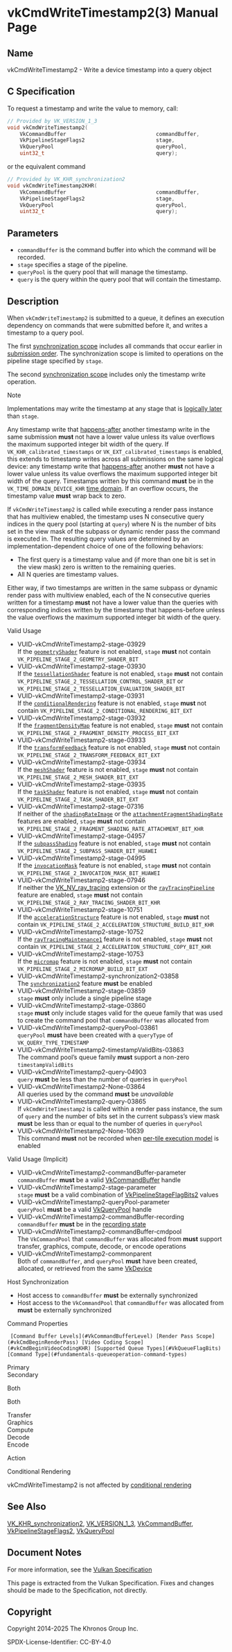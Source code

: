 # vkCmdWriteTimestamp2(3) Manual Page

## Name

vkCmdWriteTimestamp2 - Write a device timestamp into a query object



## [](#_c_specification)C Specification

To request a timestamp and write the value to memory, call:

```c++
// Provided by VK_VERSION_1_3
void vkCmdWriteTimestamp2(
    VkCommandBuffer                             commandBuffer,
    VkPipelineStageFlags2                       stage,
    VkQueryPool                                 queryPool,
    uint32_t                                    query);
```

or the equivalent command

```c++
// Provided by VK_KHR_synchronization2
void vkCmdWriteTimestamp2KHR(
    VkCommandBuffer                             commandBuffer,
    VkPipelineStageFlags2                       stage,
    VkQueryPool                                 queryPool,
    uint32_t                                    query);
```

## [](#_parameters)Parameters

- `commandBuffer` is the command buffer into which the command will be recorded.
- `stage` specifies a stage of the pipeline.
- `queryPool` is the query pool that will manage the timestamp.
- `query` is the query within the query pool that will contain the timestamp.

## [](#_description)Description

When `vkCmdWriteTimestamp2` is submitted to a queue, it defines an execution dependency on commands that were submitted before it, and writes a timestamp to a query pool.

The first [synchronization scope](https://registry.khronos.org/vulkan/specs/latest/html/vkspec.html#synchronization-dependencies-scopes) includes all commands that occur earlier in [submission order](https://registry.khronos.org/vulkan/specs/latest/html/vkspec.html#synchronization-submission-order). The synchronization scope is limited to operations on the pipeline stage specified by `stage`.

The second [synchronization scope](https://registry.khronos.org/vulkan/specs/latest/html/vkspec.html#synchronization-dependencies-scopes) includes only the timestamp write operation.

Note

Implementations may write the timestamp at any stage that is [logically later](https://registry.khronos.org/vulkan/specs/latest/html/vkspec.html#synchronization-pipeline-stages-order) than `stage`.

Any timestamp write that [happens-after](https://registry.khronos.org/vulkan/specs/latest/html/vkspec.html#synchronization-dependencies-execution) another timestamp write in the same submission **must** not have a lower value unless its value overflows the maximum supported integer bit width of the query. If `VK_KHR_calibrated_timestamps` or `VK_EXT_calibrated_timestamps` is enabled, this extends to timestamp writes across all submissions on the same logical device: any timestamp write that [happens-after](https://registry.khronos.org/vulkan/specs/latest/html/vkspec.html#synchronization-dependencies-execution) another **must** not have a lower value unless its value overflows the maximum supported integer bit width of the query. Timestamps written by this command **must** be in the `VK_TIME_DOMAIN_DEVICE_KHR` [time domain](https://registry.khronos.org/vulkan/specs/latest/man/html/VkTimeDomainKHR.html). If an overflow occurs, the timestamp value **must** wrap back to zero.

If `vkCmdWriteTimestamp2` is called while executing a render pass instance that has multiview enabled, the timestamp uses N consecutive query indices in the query pool (starting at `query`) where N is the number of bits set in the view mask of the subpass or dynamic render pass the command is executed in. The resulting query values are determined by an implementation-dependent choice of one of the following behaviors:

- The first query is a timestamp value and (if more than one bit is set in the view mask) zero is written to the remaining queries.
- All N queries are timestamp values.

Either way, if two timestamps are written in the same subpass or dynamic render pass with multiview enabled, each of the N consecutive queries written for a timestamp **must** not have a lower value than the queries with corresponding indices written by the timestamp that happens-before unless the value overflows the maximum supported integer bit width of the query.

Valid Usage

- [](#VUID-vkCmdWriteTimestamp2-stage-03929)VUID-vkCmdWriteTimestamp2-stage-03929  
  If the [`geometryShader`](#features-geometryShader) feature is not enabled, `stage` **must** not contain `VK_PIPELINE_STAGE_2_GEOMETRY_SHADER_BIT`
- [](#VUID-vkCmdWriteTimestamp2-stage-03930)VUID-vkCmdWriteTimestamp2-stage-03930  
  If the [`tessellationShader`](#features-tessellationShader) feature is not enabled, `stage` **must** not contain `VK_PIPELINE_STAGE_2_TESSELLATION_CONTROL_SHADER_BIT` or `VK_PIPELINE_STAGE_2_TESSELLATION_EVALUATION_SHADER_BIT`
- [](#VUID-vkCmdWriteTimestamp2-stage-03931)VUID-vkCmdWriteTimestamp2-stage-03931  
  If the [`conditionalRendering`](#features-conditionalRendering) feature is not enabled, `stage` **must** not contain `VK_PIPELINE_STAGE_2_CONDITIONAL_RENDERING_BIT_EXT`
- [](#VUID-vkCmdWriteTimestamp2-stage-03932)VUID-vkCmdWriteTimestamp2-stage-03932  
  If the [`fragmentDensityMap`](#features-fragmentDensityMap) feature is not enabled, `stage` **must** not contain `VK_PIPELINE_STAGE_2_FRAGMENT_DENSITY_PROCESS_BIT_EXT`
- [](#VUID-vkCmdWriteTimestamp2-stage-03933)VUID-vkCmdWriteTimestamp2-stage-03933  
  If the [`transformFeedback`](#features-transformFeedback) feature is not enabled, `stage` **must** not contain `VK_PIPELINE_STAGE_2_TRANSFORM_FEEDBACK_BIT_EXT`
- [](#VUID-vkCmdWriteTimestamp2-stage-03934)VUID-vkCmdWriteTimestamp2-stage-03934  
  If the [`meshShader`](#features-meshShader) feature is not enabled, `stage` **must** not contain `VK_PIPELINE_STAGE_2_MESH_SHADER_BIT_EXT`
- [](#VUID-vkCmdWriteTimestamp2-stage-03935)VUID-vkCmdWriteTimestamp2-stage-03935  
  If the [`taskShader`](#features-taskShader) feature is not enabled, `stage` **must** not contain `VK_PIPELINE_STAGE_2_TASK_SHADER_BIT_EXT`
- [](#VUID-vkCmdWriteTimestamp2-stage-07316)VUID-vkCmdWriteTimestamp2-stage-07316  
  If neither of the [`shadingRateImage`](#features-shadingRateImage) or the [`attachmentFragmentShadingRate`](#features-attachmentFragmentShadingRate) features are enabled, `stage` **must** not contain `VK_PIPELINE_STAGE_2_FRAGMENT_SHADING_RATE_ATTACHMENT_BIT_KHR`
- [](#VUID-vkCmdWriteTimestamp2-stage-04957)VUID-vkCmdWriteTimestamp2-stage-04957  
  If the [`subpassShading`](#features-subpassShading) feature is not enabled, `stage` **must** not contain `VK_PIPELINE_STAGE_2_SUBPASS_SHADER_BIT_HUAWEI`
- [](#VUID-vkCmdWriteTimestamp2-stage-04995)VUID-vkCmdWriteTimestamp2-stage-04995  
  If the [`invocationMask`](#features-invocationMask) feature is not enabled, `stage` **must** not contain `VK_PIPELINE_STAGE_2_INVOCATION_MASK_BIT_HUAWEI`
- [](#VUID-vkCmdWriteTimestamp2-stage-07946)VUID-vkCmdWriteTimestamp2-stage-07946  
  If neither the [VK\_NV\_ray\_tracing](https://registry.khronos.org/vulkan/specs/latest/man/html/VK_NV_ray_tracing.html) extension or the [`rayTracingPipeline`](#features-rayTracingPipeline) feature are enabled, `stage` **must** not contain `VK_PIPELINE_STAGE_2_RAY_TRACING_SHADER_BIT_KHR`
- [](#VUID-vkCmdWriteTimestamp2-stage-10751)VUID-vkCmdWriteTimestamp2-stage-10751  
  If the [`accelerationStructure`](#features-accelerationStructure) feature is not enabled, `stage` **must** not contain `VK_PIPELINE_STAGE_2_ACCELERATION_STRUCTURE_BUILD_BIT_KHR`
- [](#VUID-vkCmdWriteTimestamp2-stage-10752)VUID-vkCmdWriteTimestamp2-stage-10752  
  If the [`rayTracingMaintenance1`](#features-rayTracingMaintenance1) feature is not enabled, `stage` **must** not contain `VK_PIPELINE_STAGE_2_ACCELERATION_STRUCTURE_COPY_BIT_KHR`
- [](#VUID-vkCmdWriteTimestamp2-stage-10753)VUID-vkCmdWriteTimestamp2-stage-10753  
  If the [`micromap`](#features-micromap) feature is not enabled, `stage` **must** not contain `VK_PIPELINE_STAGE_2_MICROMAP_BUILD_BIT_EXT`
- [](#VUID-vkCmdWriteTimestamp2-synchronization2-03858)VUID-vkCmdWriteTimestamp2-synchronization2-03858  
  The [`synchronization2`](https://registry.khronos.org/vulkan/specs/latest/html/vkspec.html#features-synchronization2) feature **must** be enabled
- [](#VUID-vkCmdWriteTimestamp2-stage-03859)VUID-vkCmdWriteTimestamp2-stage-03859  
  `stage` **must** only include a single pipeline stage
- [](#VUID-vkCmdWriteTimestamp2-stage-03860)VUID-vkCmdWriteTimestamp2-stage-03860  
  `stage` **must** only include stages valid for the queue family that was used to create the command pool that `commandBuffer` was allocated from
- [](#VUID-vkCmdWriteTimestamp2-queryPool-03861)VUID-vkCmdWriteTimestamp2-queryPool-03861  
  `queryPool` **must** have been created with a `queryType` of `VK_QUERY_TYPE_TIMESTAMP`
- [](#VUID-vkCmdWriteTimestamp2-timestampValidBits-03863)VUID-vkCmdWriteTimestamp2-timestampValidBits-03863  
  The command pool’s queue family **must** support a non-zero `timestampValidBits`
- [](#VUID-vkCmdWriteTimestamp2-query-04903)VUID-vkCmdWriteTimestamp2-query-04903  
  `query` **must** be less than the number of queries in `queryPool`
- [](#VUID-vkCmdWriteTimestamp2-None-03864)VUID-vkCmdWriteTimestamp2-None-03864  
  All queries used by the command **must** be *unavailable*
- [](#VUID-vkCmdWriteTimestamp2-query-03865)VUID-vkCmdWriteTimestamp2-query-03865  
  If `vkCmdWriteTimestamp2` is called within a render pass instance, the sum of `query` and the number of bits set in the current subpass’s view mask **must** be less than or equal to the number of queries in `queryPool`
- [](#VUID-vkCmdWriteTimestamp2-None-10639)VUID-vkCmdWriteTimestamp2-None-10639  
  This command **must** not be recorded when [per-tile execution model](https://registry.khronos.org/vulkan/specs/latest/html/vkspec.html#renderpass-per-tile-execution-model) is enabled

Valid Usage (Implicit)

- [](#VUID-vkCmdWriteTimestamp2-commandBuffer-parameter)VUID-vkCmdWriteTimestamp2-commandBuffer-parameter  
  `commandBuffer` **must** be a valid [VkCommandBuffer](https://registry.khronos.org/vulkan/specs/latest/man/html/VkCommandBuffer.html) handle
- [](#VUID-vkCmdWriteTimestamp2-stage-parameter)VUID-vkCmdWriteTimestamp2-stage-parameter  
  `stage` **must** be a valid combination of [VkPipelineStageFlagBits2](https://registry.khronos.org/vulkan/specs/latest/man/html/VkPipelineStageFlagBits2.html) values
- [](#VUID-vkCmdWriteTimestamp2-queryPool-parameter)VUID-vkCmdWriteTimestamp2-queryPool-parameter  
  `queryPool` **must** be a valid [VkQueryPool](https://registry.khronos.org/vulkan/specs/latest/man/html/VkQueryPool.html) handle
- [](#VUID-vkCmdWriteTimestamp2-commandBuffer-recording)VUID-vkCmdWriteTimestamp2-commandBuffer-recording  
  `commandBuffer` **must** be in the [recording state](#commandbuffers-lifecycle)
- [](#VUID-vkCmdWriteTimestamp2-commandBuffer-cmdpool)VUID-vkCmdWriteTimestamp2-commandBuffer-cmdpool  
  The `VkCommandPool` that `commandBuffer` was allocated from **must** support transfer, graphics, compute, decode, or encode operations
- [](#VUID-vkCmdWriteTimestamp2-commonparent)VUID-vkCmdWriteTimestamp2-commonparent  
  Both of `commandBuffer`, and `queryPool` **must** have been created, allocated, or retrieved from the same [VkDevice](https://registry.khronos.org/vulkan/specs/latest/man/html/VkDevice.html)

Host Synchronization

- Host access to `commandBuffer` **must** be externally synchronized
- Host access to the `VkCommandPool` that `commandBuffer` was allocated from **must** be externally synchronized

Command Properties

     [Command Buffer Levels](#VkCommandBufferLevel) [Render Pass Scope](#vkCmdBeginRenderPass) [Video Coding Scope](#vkCmdBeginVideoCodingKHR) [Supported Queue Types](#VkQueueFlagBits) [Command Type](#fundamentals-queueoperation-command-types)

Primary  
Secondary

Both

Both

Transfer  
Graphics  
Compute  
Decode  
Encode

Action

Conditional Rendering

vkCmdWriteTimestamp2 is not affected by [conditional rendering](#drawing-conditional-rendering)

## [](#_see_also)See Also

[VK\_KHR\_synchronization2](https://registry.khronos.org/vulkan/specs/latest/man/html/VK_KHR_synchronization2.html), [VK\_VERSION\_1\_3](https://registry.khronos.org/vulkan/specs/latest/man/html/VK_VERSION_1_3.html), [VkCommandBuffer](https://registry.khronos.org/vulkan/specs/latest/man/html/VkCommandBuffer.html), [VkPipelineStageFlags2](https://registry.khronos.org/vulkan/specs/latest/man/html/VkPipelineStageFlags2.html), [VkQueryPool](https://registry.khronos.org/vulkan/specs/latest/man/html/VkQueryPool.html)

## [](#_document_notes)Document Notes

For more information, see the [Vulkan Specification](https://registry.khronos.org/vulkan/specs/latest/html/vkspec.html#vkCmdWriteTimestamp2)

This page is extracted from the Vulkan Specification. Fixes and changes should be made to the Specification, not directly.

## [](#_copyright)Copyright

Copyright 2014-2025 The Khronos Group Inc.

SPDX-License-Identifier: CC-BY-4.0